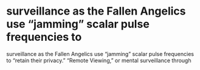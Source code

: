 # surveillance as the Fallen Angelics use “jamming” scalar pulse frequencies to

surveillance as the Fallen Angelics use “jamming” scalar pulse frequencies to
“retain their privacy.” “Remote Viewing,” or mental surveillance through